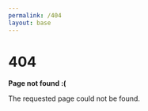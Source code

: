 ```yaml
---
permalink: /404
layout: base
---
```


# 404

<p><strong>Page not found :(</strong></p>
<p>The requested page could not be found.</p>
